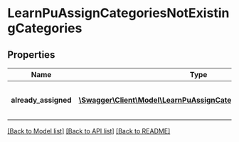 # LearnPuAssignCategoriesNotExistingCategories

## Properties
Name | Type | Description | Notes
------------ | ------------- | ------------- | -------------
**already_assigned** | [**\Swagger\Client\Model\LearnPuAssignCategoriesAlreadyAssigned[]**](LearnPuAssignCategoriesAlreadyAssigned.md) | Array with already assigned categories | 

[[Back to Model list]](../README.md#documentation-for-models) [[Back to API list]](../README.md#documentation-for-api-endpoints) [[Back to README]](../README.md)


